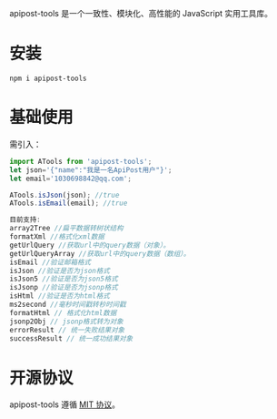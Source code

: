 apipost-tools 是一个一致性、模块化、高性能的 JavaScript 实用工具库。

# 安装

```shell
npm i apipost-tools
```

# 基础使用
需引入：

```js
import ATools from 'apipost-tools';
let json='{"name":"我是一名ApiPost用户"}';
let email='1030698842@qq.com';

ATools.isJson(json); //true
ATools.isEmail(email); //true

目前支持:
array2Tree //扁平数据转树状结构
formatXml //格式化xml数据
getUrlQuery //获取url中的query数据（对象）。
getUrlQueryArray //获取url中的query数据（数组）。
isEmail //验证邮箱格式
isJson //验证是否为json格式
isJson5 //验证是否为json5格式
isJsonp //验证是否为jsonp格式
isHtml //验证是否为html格式
ms2second //毫秒时间戳转秒时间戳
formatHtml // 格式化html数据
jsonp2Obj // jsonp格式转为对象
errorResult // 统一失败结果对象
successResult // 统一成功结果对象
```


# 开源协议

apipost-tools 遵循 [MIT 协议](https://github.com/Apipost-Team/apipost-tools)。

